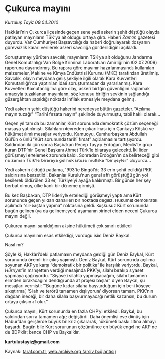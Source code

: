 # Çukurca mayını

*Kurtuluş Tayiz 09.04.2010*

<div class="yazi"><p>Hakkâri’nin Çukurca ilçesinde geçen sene yedi askerin şehit düştüğü olayda patlayan mayınların TSK’ya ait olduğu ortaya çıktı. Haberi <i>Zaman</i> gazetesi duyurdu. Van Cumhuriyet Başsavcılığı da haberi doğrulayarak dosyanın görevsizlik kararı verilerek askerî savcılığa gönderildiğini açıkladı. </p>
<p>Soruşturmayı yürüten savcılık, mayınların TSK’ya ait olduğunu Jandarma Genel Komutanlığı Van Bölge Kriminal Laboratuarı Amirliği’nin (02.07.2009) raporuna dayandırmış. Bu rapora göre mayının hazırlanmasında kullanılan malzemeler, Makine ve Kimya Endüstrisi Kurumu (MKE) tarafından üretilmiş. Savcılık, olayın meydana geliş şekliyle ilgili olarak Kara Kuvvetleri Komutanlığı’nca yaptırılan idari soruşturmadan da yararlanmış. Kara Kuvvetleri Komutanlığı’na göre olay, askerî birliğin güvenliğini sağlamak amacıyla tuzaklanan mayınların, söz konusu birliğin sevkinin sağlandığı güzergâhtan sapıldığı noktada infilak etmesiyle meydana gelmiş.</p>
<p>Yedi askerin şehit düştüğü haberini neredeyse bütün gazeteler, “Açılıma mayın tuzağı”, “Tarihî fırsata mayın” şeklinde duyurmuştu, tabii haklı olarak... </p>
<p>Geçen yıl tam da bu zamanlar, Kürt sorununda demokratik çözüm seçeneği masaya yatırılmıştı. Silahların devreden çıkarılması için Çankaya Köşkü ve hükümet ılımlı mesajlar veriyordu. Kamuoyu, Cumhurbaşkanı Abdullah Gül’ün o ünlü “Kürt sorununda tarihî fırsat” açıklamasını tartışıyordu. Saldırıdan iki gün sonra Başbakan Recep Tayyip Erdoğan, Meclis’te grup kuran DTP’nin Genel Başkanı Ahmet Türk’le biraraya gelecekti. İki lider görüşmeyi ertelemek zorunda kaldı. Sonradan Erdoğan’ın da belirteceği gibi ne zaman Türk’le biraraya gelmek istese mutlaka “bir şeyler” oluyordu...</p>
<p>Yedi askerin öldüğü patlama, 1993’te Bingöl’de 33 erin şehit edildiği PKK saldırısına benzetildi. Bakanlar Kurulu’nun genel affı görüştüğü gün yol kesilerek öldürülen 33 er, Türkiye’yi ayağa kaldırmıştı. Bir günde her şey berbat olmuş, ülke kanlı bir döneme girmişti.</p>
<p>Bu kez Başbakan, DTP lideriyle ertelediği görüşmeyi yaptı ama Kürt sorununda geçen yıldan daha ileri bir noktada değiliz. Hükümet demokratik açılımda “sil-baştan yapma” noktasına geldi. Kuşkusuz Kürt sorununda bugün gelinen (ya da gelinemeyen) aşamanın birinci elden nedeni Çukurca mayını değil.</p>
<p>Çukurca mayını sanıldığının aksine hükümeti çok sınırlı etkiledi. </p>
<p>Çukurca mayınının esas etkilediği, vurduğu isim Deniz Baykal. </p>
<p>Nasıl mı? </p>
<p>Şöyle ki; Hakkâri’deki patlamanın meydana geldiği gün Deniz Baykal, Kürt sorununda önemli bir çıkış yapmıştı. Deniz Baykal, Kürt sorununda açılıma soyunan AKP’ye karşı “demokratik bir politika” ile karşılık veriyordu. Baykal, <i>Hürriyet</i>’in manşetten verdiği mesajında PKK’yı, silahı bırakıp siyaset yapmaya çağırıyordu. “Siyaseti silahla yapmayacağım, silahı tamamen elimden bırakacağım dendiği anda af projesi başlar” diyen Baykal, şu mesajları vermişti: “‘Bugüne kadar silaha başvurduğum için beni köşeye sıkıştırma’, ‘Silah ve terörü tamamen dışlıyorum’ diyorsan tamam. PKK’nın dağdan ineceği, bir daha silaha başvurmayacağı netlik kazansın, bu durum ortaya çıksın af olur.”</p>
<p>Çukurca mayını, Kürt sorununda en fazla CHP’yi etkiledi. Baykal, bu saldırıdan sonra tamamen ağız değiştirdi. Daha önemlisi eve dönüş için Habur’dan gelişlerde büyük bir kriz çıkararak, hükümeti baskı altına almayı başardı. Bugün bile Kürt sorununun çözümünde en büyük engel ne AKP ne de BDP’dir; bence CHP ve Baykal’dır.</p>
<p><b>kurtulustayiz@gmail.com</b></p></div>

Kaynak: [taraf.com.tr](http://www.taraf.com.tr:80/makale/10819.htm), [web.archive.org (arşiv bağlantısı)](http://web.archive.org/web/20100414040750/http://www.taraf.com.tr:80/makale/10819.htm)
